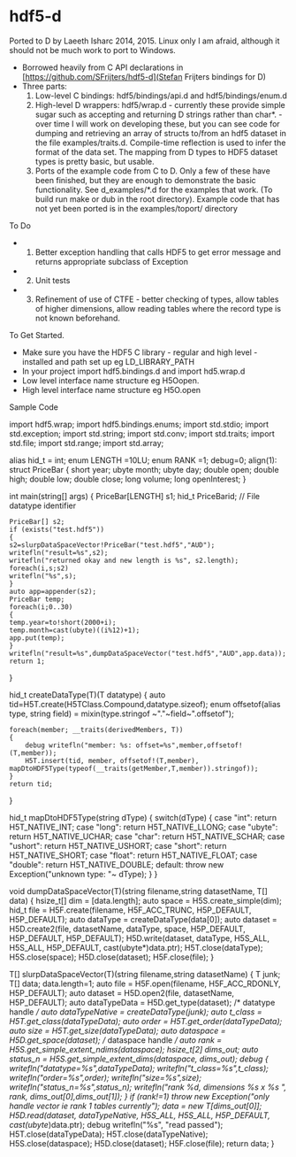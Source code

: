 hdf5-d
========

Ported to D by Laeeth Isharc 2014, 2015.  Linux only I am afraid, although it should not be much work to port to Windows.

* Borrowed heavily from C API declarations in [https://github.com/SFrijters/hdf5-d](Stefan Frijters bindings for D)
* Three parts:
    1. Low-level C bindings: hdf5/bindings/api.d and hdf5/bindings/enum.d
    2. High-level D wrappers:  hdf5/wrap.d
            - currently these provide simple sugar such as accepting and returning D strings rather than char*.
            - over time I will work on developing these, but you can see code for dumping and retrieving an array of structs to/from an hdf5
                dataset in the file examples/traits.d.  Compile-time reflection is used to infer the format of the data set.  The mapping from D types
                to HDF5 dataset types is pretty basic, but usable.
    3. Ports of the example code from C to D.  Only a few of these have been finished, but they are enough to demonstrate the basic
        functionality.  See d_examples/*.d for the examples that work.  (To build run make or dub in the root directory).  Example code that
        has not yet been ported is in the examples/toport/ directory

To Do
- 1. Better exception handling that calls HDF5 to get error message and returns appropriate subclass of Exception
- 2. Unit tests
- 3. Refinement of use of CTFE - better checking of types, allow tables of higher dimensions, allow reading tables where the record type is
         not known beforehand.

To Get Started.
- Make sure you have the HDF5 C library - regular and high level - installed and path set up eg LD_LIBRARY_PATH
- In your project import hdf5.bindings.d and import hd5.wrap.d
- Low level interface name structure eg H5Oopen.
- High level interface name structure eg H5O.open

Sample Code

import hdf5.wrap;
import hdf5.bindings.enums;
import std.stdio;
import std.exception;
import std.string;
import std.conv;
import std.traits;
import std.file;
import std.range;
import std.array;

alias hid_t = int;
enum LENGTH =10LU;
enum RANK          =1;
debug=0;
align(1):
struct PriceBar
{
   short year;
   ubyte month;
   ubyte day;
   double open;
   double high;
   double low;
   double close;
   long volume;
   long openInterest;
}


int main(string[] args)
{
    PriceBar[LENGTH] s1;
    hid_t PriceBarid; //  File datatype identifier

    PriceBar[] s2;
    if (exists("test.hdf5"))
    {
    s2=slurpDataSpaceVector!PriceBar("test.hdf5","AUD");
    writefln("result=%s",s2);
    writefln("returned okay and new length is %s", s2.length);
    foreach(i,s;s2)
    writefln("%s",s);
    }
    auto app=appender(s2);
    PriceBar temp;
    foreach(i;0..30)
    {
    temp.year=to!short(2000+i);
    temp.month=cast(ubyte)((i%12)+1);
    app.put(temp);
    }
    writefln("result=%s",dumpDataSpaceVector("test.hdf5","AUD",app.data));
    return 1;
}

hid_t createDataType(T)(T datatype)
{
    auto tid=H5T.create(H5TClass.Compound,datatype.sizeof);
    enum offsetof(alias type, string field) = mixin(type.stringof ~"."~field~".offsetof");

    foreach(member; __traits(derivedMembers, T))
    {
        debug writefln("member: %s: offset=%s",member,offsetof!(T,member));
        H5T.insert(tid, member, offsetof!(T,member), mapDtoHDF5Type(typeof(__traits(getMember,T,member)).stringof));
    }
    return tid;
}

hid_t mapDtoHDF5Type(string dType)
{
    switch(dType)
    {
        case "int":
            return H5T_NATIVE_INT;
        case "long":
            return H5T_NATIVE_LLONG;
        case "ubyte":
            return H5T_NATIVE_UCHAR;
        case "char":
            return H5T_NATIVE_SCHAR;
        case "ushort":
            return H5T_NATIVE_USHORT;
        case "short":
            return H5T_NATIVE_SHORT;
        case "float":
            return H5T_NATIVE_FLOAT;
        case "double":
            return H5T_NATIVE_DOUBLE;
        default:
            throw new Exception("unknown type: "~ dType);
    }
}

void dumpDataSpaceVector(T)(string filename,string datasetName, T[] data)
{
    hsize_t[]  dim = [data.length];
    auto space = H5S.create_simple(dim);
    hid_t file = H5F.create(filename, H5F_ACC_TRUNC, H5P_DEFAULT, H5P_DEFAULT);
        auto dataType = createDataType(data[0]);
        auto dataset = H5D.create2(file, datasetName, dataType, space, H5P_DEFAULT, H5P_DEFAULT, H5P_DEFAULT);
        H5D.write(dataset, dataType, H5S_ALL, H5S_ALL, H5P_DEFAULT, cast(ubyte*)data.ptr);
    H5T.close(dataType);
        H5S.close(space);
    H5D.close(dataset);
    H5F.close(file);
}

T[] slurpDataSpaceVector(T)(string filename,string datasetName)
{
    T junk;
    T[] data;
    data.length=1;
    auto file = H5F.open(filename, H5F_ACC_RDONLY, H5P_DEFAULT);
    auto dataset = H5D.open2(file, datasetName, H5P_DEFAULT);
    auto dataTypeData  = H5D.get_type(dataset);     /* datatype handle */
    auto dataTypeNative  = createDataType(junk);
    auto t_class     = H5T.get_class(dataTypeData);
    auto order     = H5T.get_order(dataTypeData);
    auto size  = H5T.get_size(dataTypeData);
    auto dataspace = H5D.get_space(dataset);    /* dataspace handle */
    auto rank      = H5S.get_simple_extent_ndims(dataspace);
    hsize_t[2]     dims_out;
    auto status_n  = H5S.get_simple_extent_dims(dataspace, dims_out);
    debug
    {
        writefln("datatype=%s",dataTypeData);
        writefln("t_class=%s",t_class);
        writefln("order=%s",order);
        writefln("size=%s",size);
        writefln("status_n=%s",status_n);
        writefln("rank %d, dimensions %s x %s ", rank, dims_out[0],dims_out[1]);
    }
    if (rank!=1)
        throw new Exception("only handle vector ie rank 1 tables currently");
    data = new T[dims_out[0]];
    H5D.read(dataset, dataTypeNative, H5S_ALL, H5S_ALL, H5P_DEFAULT, cast(ubyte*)data.ptr);
    debug writefln("%s", "read passed");
    H5T.close(dataTypeData);
    H5T.close(dataTypeNative);
    H5S.close(dataspace);
    H5D.close(dataset);
    H5F.close(file);
    return data;
}
